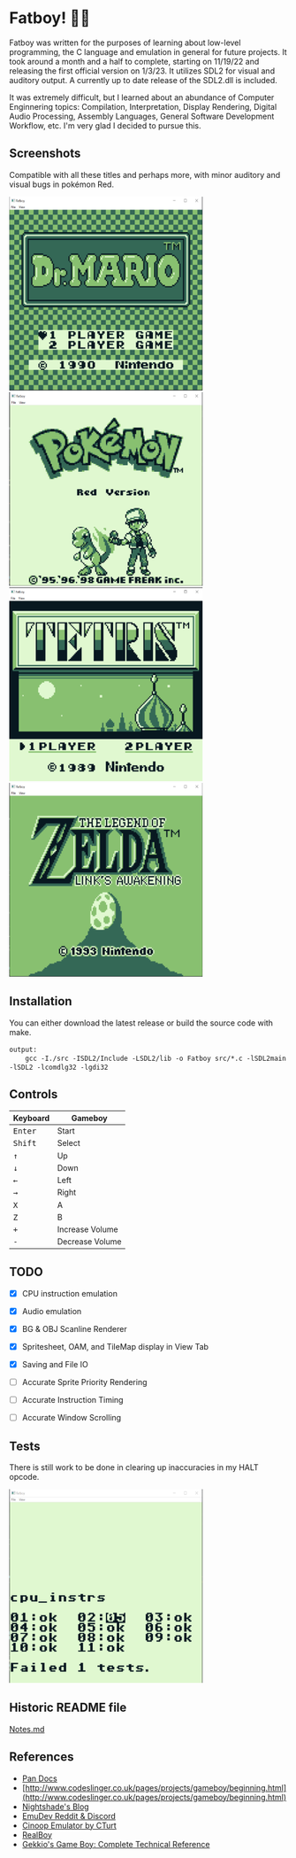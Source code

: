 # Fatboy! 🙏🏾

Fatboy was written for the purposes of learning about low-level programming, the C language and emulation in general for future projects.
It took around a month and a half to complete, starting on 11/19/22 and releasing the first official version on 1/3/23.
It utilizes SDL2 for visual and auditory output. A currently up to date release of the SDL2.dll is included.

It was extremely difficult, but I learned about an abundance of Computer Enginnering topics: Compilation, Interpretation, Display Rendering, Digital Audio Processing,
Assembly Languages, General Software Development Workflow, etc. I'm very glad I decided to pursue this.

## Screenshots

Compatible with all these titles and perhaps more, with minor auditory and visual bugs in pokémon Red.

<img src="/res/dr%20Mario.PNG" width="350" height="350">  <img src="/res/Pokemon.PNG " width="350" height="350">
<img src="/res/Tetris.PNG" width="350" height="350">  <img src="/res/Zelda.PNG" width="350" height="350">

## Installation

You can either download the latest release or build the source code with make.

```
output:
	gcc -I./src -ISDL2/Include -LSDL2/lib -o Fatboy src/*.c -lSDL2main -lSDL2 -lcomdlg32 -lgdi32
```

## Controls

| Keyboard | Gameboy |
| -------- | ------- |
| <kbd>Enter</kbd>     | Start   |
|<kbd>Shift</kbd>  | Select  |
| <kbd>↑</kbd>  | Up      |
|  <kbd>↓</kbd> | Down    |
|   <kbd>←</kbd> | Left    |
|   <kbd>→</kbd>  | Right   |
|    <kbd>X</kbd>  | A      |
|     <kbd>Z</kbd>     | B      |
|    <kbd>+</kbd>  | Increase Volume      |
|     <kbd>-</kbd>     | Decrease Volume      |

## TODO

- [x] CPU instruction emulation
- [x] Audio emulation
- [x] BG & OBJ Scanline Renderer
- [x] Spritesheet, OAM, and TileMap display in View Tab
- [x] Saving and File IO
- [ ] Accurate Sprite Priority Rendering
- [ ] Accurate Instruction Timing 
- [ ] Accurate Window Scrolling


## Tests

There is still work to be done in clearing up inaccuracies in my HALT opcode.

<img src="/res/Test.PNG" width="350" height="350">

## Historic README file
[Notes.md](/Notes.md)

## References

* [Pan Docs](https://gbdev.io/pandocs/About.html)
* [http://www.codeslinger.co.uk/pages/projects/gameboy/beginning.html](http://www.codeslinger.co.uk/pages/projects/gameboy/beginning.html)
* [Nightshade's Blog](https://nightshade256.github.io/2021/03/27/gb-sound-emulation.html)
* [EmuDev Reddit & Discord](https://www.reddit.com/r/EmuDev/comments/9mop2q/join_the_official_remudev_chat_on_discord/)
* [Cinoop Emulator by CTurt](https://github.com/CTurt/Cinoop)
* [RealBoy](https://realboyemulator.wordpress.com/)
* [Gekkio's Game Boy: Complete Technical Reference](https://github.com/Gekkio/gb-ctr)
